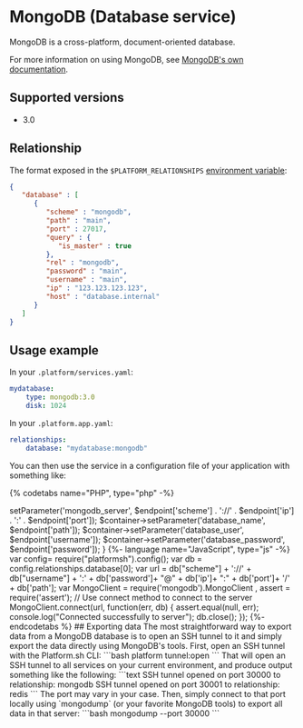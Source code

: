 # MongoDB (Database service)

MongoDB is a cross-platform, document-oriented database.

For more information on using MongoDB, see [MongoDB's own documentation](https://docs.mongodb.com/manual/).

## Supported versions

* 3.0

## Relationship

The format exposed in the ``$PLATFORM_RELATIONSHIPS`` [environment variable](/development/variables.md#platformsh-provided-variables):

```json
{
   "database" : [
      {
         "scheme" : "mongodb",
         "path" : "main",
         "port" : 27017,
         "query" : {
            "is_master" : true
         },
         "rel" : "mongodb",
         "password" : "main",
         "username" : "main",
         "ip" : "123.123.123.123",
         "host" : "database.internal"
      }
   ]
}
```

## Usage example

In your `.platform/services.yaml`:

```yaml
mydatabase:
    type: mongodb:3.0
    disk: 1024
```

In your `.platform.app.yaml`:

```yaml
relationships:
    database: "mydatabase:mongodb"
```

You can then use the service in a configuration file of your application with something like:

{% codetabs name="PHP", type="php" -%}
<?php
$relationships = getenv('PLATFORM_RELATIONSHIPS');
if (!$relationships) {
  return;
}

$relationships = json_decode(base64_decode($relationships), TRUE);

foreach ($relationships['database'] as $endpoint) {
  if (empty($endpoint['query']['is_master'])) {
    continue;
  }
  $container->setParameter('mongodb_server', $endpoint['scheme'] . '://' . $endpoint['ip'] . ':' . $endpoint['port']);
  $container->setParameter('database_name', $endpoint['path']);
  $container->setParameter('database_user', $endpoint['username']);
  $container->setParameter('database_password', $endpoint['password']);
}
{%- language name="JavaScript", type="js" -%}
var config= require("platformsh").config();
var db = config.relationships.database[0];
var url = db["scheme"] + '://' + db["username"] + ':' + db['password']+ "@" + db['ip']+ ":" + db['port']+ '/' + db['path'];

var MongoClient = require('mongodb').MongoClient
  , assert = require('assert');

// Use connect method to connect to the server
MongoClient.connect(url, function(err, db) {
  assert.equal(null, err);
  console.log("Connected successfully to server");

  db.close();
});
{%- endcodetabs %}

## Exporting data

The most straightforward way to export data from a MongoDB database is to open an SSH tunnel to it and simply export the data directly using MongoDB's tools.  

First, open an SSH tunnel with the Platform.sh CLI:

```bash
platform tunnel:open
```

That will open an SSH tunnel to all services on your current environment, and produce output something like the following:

```text
SSH tunnel opened on port 30000 to relationship: mongodb
SSH tunnel opened on port 30001 to relationship: redis
```

The port may vary in your case.  Then, simply connect to that port locally using `mongodump` (or your favorite MongoDB tools) to export all data in that server:

```bash
mongodump --port 30000
```
